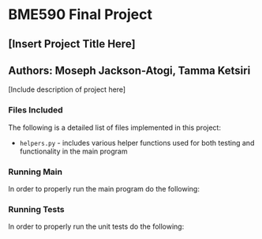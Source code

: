 # BME590 Final Project
## [Insert Project Title Here]
## Authors: Moseph Jackson-Atogi, Tamma Ketsiri

[Include description of project here]

### Files Included
The following is a detailed list of files implemented in this project:

+ `helpers.py` - includes various helper functions used for both testing and functionality in the main program

### Running Main
In order to properly run the main program do the following:


### Running Tests
In order to properly run the unit tests do the following:


